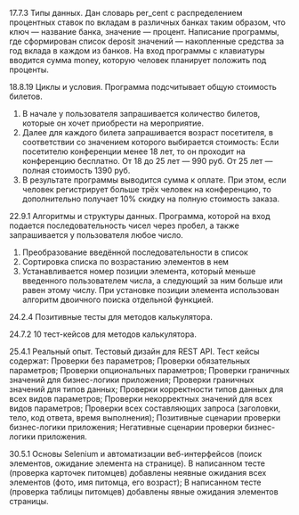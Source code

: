 17.7.3 Типы данных.
Дан словарь per_cent с распределением процентных ставок по вкладам в различных банках таким образом, что ключ — название банка, 
значение — процент.
Написание программы, где сформирован список deposit значений — накопленные средства за год вклада в каждом из банков. 
На вход программы с клавиатуры вводится сумма money, которую человек планирует положить под проценты.

18.8.19 Циклы и условия.
Программа подсчитывает общую стоимость билетов.
1. В начале у пользователя запрашивается количество билетов, которые он хочет приобрести на мероприятие.
2. Далее для каждого билета запрашивается возраст посетителя, в соответствии со значением которого выбирается стоимость:
Если посетителю конференции менее 18 лет, то он проходит на конференцию бесплатно.
От 18 до 25 лет — 990 руб.
От 25 лет — полная стоимость 1390 руб.
3. В результате программы выводится сумма к оплате. При этом, если человек регистрирует больше трёх человек на конференцию,
то дополнительно получает 10% скидку на полную стоимость заказа.

22.9.1 Алгоритмы и структуры данных.
Программа, которой на вход подается последовательность чисел через пробел, а также запрашивается у пользователя любое число.
1. Преобразование введённой последовательности в список
2. Сортировка списка по возрастанию элементов в нем
3. Устанавливается номер позиции элемента, который меньше введенного пользователем числа, а следующий за ним больше или
равен этому числу.
При установке позиции элемента использован алгоритм двоичного поиска отдельной функцией.

24.2.4 Позитивные тесты для методов калькулятора.

24.7.2 10 тест-кейсов для методов калькулятора.

25.4.1 Реальный опыт. Тестовый дизайн для REST API.
Тест кейсы содержат:
Проверки без параметров;
Проверки обязательных параметров;
Проверки опциональных параметров;
Проверки граничных значений для бизнес-логики приложения;
Проверки граничных значений для типов данных;
Проверки корректности типов данных для всех видов параметров;
Проверки некорректных значений для всех видов параметров;
Проверки всех составляющих запроса (заголовки, тело, код ответа, время выполнения);
Позитивные сценарии проверки бизнес-логики приложения;
Негативные сценарии проверки бизнес-логики приложения.

30.5.1 Основы Selenium и автоматизации веб-интерфейсов (поиск элементов, ожидание элемента на странице).
В написанном тесте (проверка карточек питомцев) добавлены неявные ожидания всех элементов (фото, имя питомца, его возраст);
В написанном тесте (проверка таблицы питомцев) добавлены явные ожидания элементов страницы.



